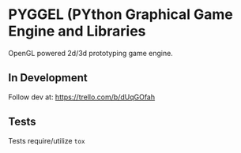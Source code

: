 
# PYGGEL (PYthon Graphical Game Engine and Libraries

OpenGL powered 2d/3d prototyping game engine.

## In Development

Follow dev at: https://trello.com/b/dUqGOfah

## Tests

Tests require/utilize `tox`
